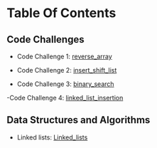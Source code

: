 # Table Of Contents

## Code Challenges

- Code Challenge 1: [reverse_array](./code_challenges/code-challenge1/README.md)

- Code Challenge 2: [insert_shift_list](./code_challenges/code-challenge2/README.md)

- Code Challenge 3: [binary_search](./code_challenges/code-challenge3/README.md)

-Code Challenge 4: [linked_list_insertion](./code_challenges/code-challenge4/README.md)

## Data Structures and Algorithms

- Linked lists: [Linked_lists](./data_structures/linked_list.py)
